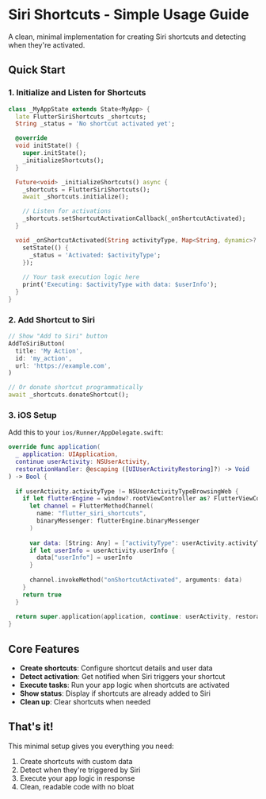 # Siri Shortcuts - Simple Usage Guide

A clean, minimal implementation for creating Siri shortcuts and detecting when they're activated.

## Quick Start

### 1. Initialize and Listen for Shortcuts

```dart
class _MyAppState extends State<MyApp> {
  late FlutterSiriShortcuts _shortcuts;
  String _status = 'No shortcut activated yet';

  @override
  void initState() {
    super.initState();
    _initializeShortcuts();
  }

  Future<void> _initializeShortcuts() async {
    _shortcuts = FlutterSiriShortcuts();
    await _shortcuts.initialize();

    // Listen for activations
    _shortcuts.setShortcutActivationCallback(_onShortcutActivated);
  }

  void _onShortcutActivated(String activityType, Map<String, dynamic>? userInfo) {
    setState(() {
      _status = 'Activated: $activityType';
    });
    
    // Your task execution logic here
    print('Executing: $activityType with data: $userInfo');
  }
}
```

### 2. Add Shortcut to Siri

```dart
// Show "Add to Siri" button
AddToSiriButton(
  title: 'My Action',
  id: 'my_action',
  url: 'https://example.com',
)

// Or donate shortcut programmatically
await _shortcuts.donateShortcut();
```

### 3. iOS Setup

Add this to your `ios/Runner/AppDelegate.swift`:

```swift
override func application(
  _ application: UIApplication,
  continue userActivity: NSUserActivity,
  restorationHandler: @escaping ([UIUserActivityRestoring]?) -> Void
) -> Bool {
  
  if userActivity.activityType != NSUserActivityTypeBrowsingWeb {
    if let flutterEngine = window?.rootViewController as? FlutterViewController {
      let channel = FlutterMethodChannel(
        name: "flutter_siri_shortcuts",
        binaryMessenger: flutterEngine.binaryMessenger
      )
      
      var data: [String: Any] = ["activityType": userActivity.activityType]
      if let userInfo = userActivity.userInfo {
        data["userInfo"] = userInfo
      }
      
      channel.invokeMethod("onShortcutActivated", arguments: data)
    }
    return true
  }
  
  return super.application(application, continue: userActivity, restorationHandler: restorationHandler)
}
```

## Core Features

- **Create shortcuts**: Configure shortcut details and user data
- **Detect activation**: Get notified when Siri triggers your shortcut
- **Execute tasks**: Run your app logic when shortcuts are activated
- **Show status**: Display if shortcuts are already added to Siri
- **Clean up**: Clear shortcuts when needed

## That's it!

This minimal setup gives you everything you need:
1. Create shortcuts with custom data
2. Detect when they're triggered by Siri
3. Execute your app logic in response
4. Clean, readable code with no bloat
